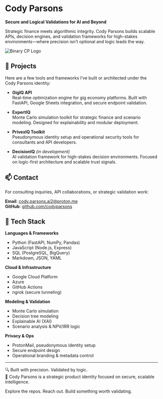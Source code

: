 
# Cody Parsons  
**Secure and Logical Validations for AI and Beyond**

Strategic finance meets algorithmic integrity. Cody Parsons builds scalable APIs, decision engines, and validation frameworks for high-stakes environments—where precision isn’t optional and logic leads the way.

![Binary CP Logo](cody-parsons-logo)
## 🧰 Projects

Here are a few tools and frameworks I’ve built or architected under the Cody Parsons identity:

- **GigIQ API**  
  Real-time optimization engine for gig economy platforms. Built with FastAPI, Google Sheets integration, and secure endpoint validation.

- **ExpertIQ**  
  Monte Carlo simulation toolkit for strategic finance and scenario modeling. Designed for explainability and modular deployment.

- **PrivexIQ Toolkit**  
  Pseudonymous identity setup and operational security tools for consultants and API developers.

- **DecisionIQ** *(in development)*  
  AI validation framework for high-stakes decision environments. Focused on logic-first architecture and scalable trust signals.
## 📫 Contact

For consulting inquiries, API collaborations, or strategic validation work:

**Email**: [cody.parsons.ai2@proton.me](mailto:cody.parsons.ai2@proton.me)  
**GitHub**: [github.com/codyparsons](https://github.com/codyparsons)
## 🧪 Tech Stack

**Languages & Frameworks**  
- Python (FastAPI, NumPy, Pandas)  
- JavaScript (Node.js, Express)  
- SQL (PostgreSQL, BigQuery)  
- Markdown, JSON, YAML

**Cloud & Infrastructure**  
- Google Cloud Platform  
- Azure  
- GitHub Actions  
- ngrok (secure tunneling)

**Modeling & Validation**  
- Monte Carlo simulation  
- Decision tree modeling  
- Explainable AI (XAI)  
- Scenario analysis & NPV/IRR logic

**Privacy & Ops**  
- ProtonMail, pseudonymous identity setup  
- Secure endpoint design  
- Operational branding & metadata control
---

🔍 Built with precision. Validated by logic.  
🧠 Cody Parsons is a strategic product identity focused on secure, scalable intelligence.

Explore the repos. Reach out. Build something worth validating.
